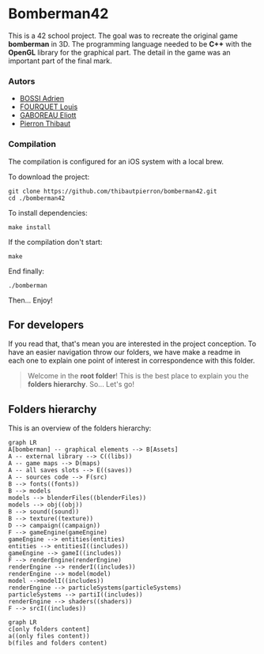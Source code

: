 # Bomberman42

This is a 42 school project. The goal was to recreate the original game **bomberman** in 3D. The programming language needed to be **C++** with the **OpenGL** library for the graphical part. The detail in the game was an important part of the final mark.


### Autors

- [BOSSI Adrien](https://github.com/abossi)
- [FOURQUET Louis](https://github.com/4quet)
- [GABOREAU Eliott](https://github.com/EliottGaboreau)
- [Pierron Thibaut](https://github.com/thibautpierron)


### Compilation

The compilation is configured for an iOS system with a local brew.

To download the project:
```
git clone https://github.com/thibautpierron/bomberman42.git
cd ./bomberman42
```

To install dependencies:
```
make install
``` 
If the compilation don't start:
```
make
```

End finally:
```
./bomberman
```

Then... Enjoy!

## For developers

If you read that, that's mean you are interested in the project conception. To have an easier navigation throw our folders, we have make a readme in each one to explain one point of interest in correspondence with this folder.

> Welcome in the **root folder**! This is the best place to explain you the **folders hierarchy**. So... Let's go!

## Folders hierarchy


This is an overview of the folders hierarchy:

```mermaid
graph LR
A[bomberman] -- graphical elements --> B[Assets]
A -- external library --> C((libs))
A -- game maps --> D(maps)
A -- all saves slots --> E((saves))
A -- sources code --> F(src)
B --> fonts((fonts))
B --> models
models --> blenderFiles((blenderFiles))
models --> obj((obj))
B --> sound((sound))
B --> texture((texture))
D --> campaign((campaign))
F --> gameEngine(gameEngine)
gameEngine --> entities(entities)
entities --> entitiesI((includes))
gameEngine --> gameI((includes))
F --> renderEngine(renderEngine)
renderEngine --> renderI((includes))
renderEngine --> model(model)
model -->modelI((includes))
renderEngine --> particleSystems(particleSystems)
particleSystems --> partiI((includes))
renderEngine --> shaders((shaders))
F --> srcI((includes))
```

```mermaid
graph LR
c[only folders content]
a((only files content))
b(files and folders content)
```